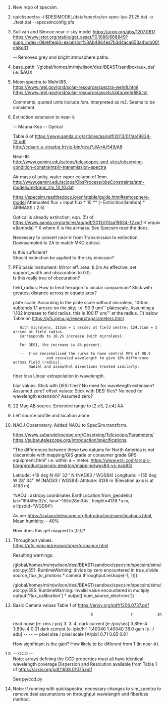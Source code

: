 1.  New repo of specsim.

2.  quickspectra -i $DESIMODEL/data/spectra/sn-spec-lya-21.25.dat -o ./test.dat --specsimconfig pfs

3.  Sullivan and Simcoe near-ir sky model
    https://arxiv.org/abs/1207.0817
    https://www.jstor.org/stable/get_asset/10.1086/668849?supp_index=0&refreqid=excelsior%3Ab4864ea7b3d4aca653a4bcb001e58d31

    --  Removed grey and bright atmosphere paths. 

4.  base_path: '/global/homes/m/mjwilson/desi/BEAST/sandbox/aux_dat' i.e. $AUX

5.  Moon spectra to Wehrli85.  
    https://www.nrel.gov/grid/solar-resource/spectra-wehrli.html
    https://www.nrel.gov/grid/solar-resource/assets/data/wehrli85.txt

    Comments: quoted units include /sm.  Interpreted as m2. Seems to be consistent. 

6.  Extinction extension to near-ir.

    -- Mauna-Kea --
    Optical 

    Table 6 of https://www.aanda.org/articles/aa/pdf/2013/01/aa19834-12.pdf    
    http://cdsarc.u-strasbg.fr/viz-bin/qcat?J/A+A/549/A8
        
    Near-IR.  
    http://www.gemini.edu/sciops/telescopes-and-sites/observing-condition-constraints/ir-transmission-spectra

    Air mass of unity, water vapor column of 1mm. 
    http://www.gemini.edu/sciops/ObsProcess/obsConstraints/atm-models/mktrans_zm_10_10.dat

    https://specsim.readthedocs.io/en/stable/guide.html#atmosphere-model
    Attenuated flux = input flux * 10 ** (- Extinction(lambda) * AIRMASS / 2.5)

    Optical is already extinction, eqn. (5) of https://www.aanda.org/articles/aa/pdf/2013/01/aa19834-12.pdf
    K \equiv e(lambda) * X  where X is the airmass.  See Specsim read the docs. 

  
    Necessary to convert near-ir from Transmission to extinction.  
    Downsampled to 2A to match MKO optical.

    Is this sufficient?    
    Should extinction be applied to the sky emission?

7.  PFS basic instrument:
        Mirror eff. area: 8.2m
    	As effective, set support_width and obscuration to 0.0;  
    	Is this really true of obscuration?

    field_radius:  How to treat hexagon to cicular comparison?  Stick with greatest distance across or equate
                   area?

    plate scale:   According to the plate scale without microlens, 100um subtends 1.1 arcsec on the sky; i.e. 90.9 um/'' platescale.
    	  	   Assuming a 1.102 increase to field radius, this is 100.17 um/'' at the radius. 
    	           (1) below Table on https://pfs.ipmu.jp/research/parameters.html

		   With microlens, 113um = 1 arcsec at field centre; 124.51um = 1 arcsec at field radius.
		   Corresponds to 10.2% increase (with microlens).
		   
  		   For DESI, the increase is 4% percent. 

		   --  I've renormalised the curve to have central MPS of 90.9 
                       and rescaled wavelength to give 10% difference across field (radius).
		       Radial and azimuthal directions treated similarly. 
 
    fiber loss     Linear extrapolation in wavelength. 
    
    blur values:   Stick with DESI files?  No need for wavelength extension?  Assumed zero? 
    offset values: Stick with DESI files?  No need for wavelength extension?  Assumed zero?

8.  22 Mag AB source.
    Extended range to [2.e3, 2.e4] AA.

9.  Left source profile and location alone.

10. NAOJ Observatory. 
    Added NAOJ to SpecSim.transform. 

    https://www.subarutelescope.org/Observing/Telescope/Parameters/
    https://subarutelescope.org/Introduction/specifications.

    "The differences between these two datums for North America is not discernible with mapping/GIS grade or consumer grade GPS equipment.html"
    i.e. within a ~ meter.
    https://www.esri.com/arcgis-blog/products/arcgis-desktop/mapping/wgs84-vs-nad83/
    
    Latitude: +19 deg N  49' 32'' N (NAD83 / WGS84)
    Longitude: +155 deg W 28' 34'' W (NAD83 / WGS84)
    Altitude: 4139 m (Elevation axis is at 4163 m)

    'NAOJ': astropy.coordinates.EarthLocation.from_geodetic(
    lat='19d49m32s', lon='-155d28m34s', height=4139.*u.m, ellipsoid='WGS84')

    As per https://subarutelescope.org/Introduction/specifications.html, 
    Mean humidity: - 40%

    How does this get mapped to [0,1]?

11. Throughput values.    
    https://pfs.ipmu.jp/research/performance.html

    Resulting warnings:

    /global/homes/m/mjwilson/desi/BEAST/sandbox/specsim/specsim/simulator.py:551: RuntimeWarning: divide by zero encountered in true_divide
    source_flux_to_photons * camera.throughput.reshape(-1, 1)))

    /global/homes/m/mjwilson/desi/BEAST/sandbox/specsim/specsim/simulator.py:555: RuntimeWarning: invalid value encountered in multiply
    output['flux_calibration'] * output['num_source_electrons'])

12.  Basic Camera values
     Table 1 of https://arxiv.org/pdf/1206.0737.pdf
     
                                            b                 r           IR            
     read noise [e- rms / pix]              3.                3.          4.
     dark current [e-/pix/sec]            3.89e-4           3.89e-4       0.01
     dark current [e-/pix/hr]	          1.40040           1.40040       36.0
     gain [e- / adu]                        --                --          -- 
     pixel size / pixel scale [A/pix]       0.71              0.85        0.81

     How significant is the gain?  How likely to be different from 1 (in near-ir).

13.  -- CCD --      
     Note:  arrays defining the CCD properties must all have identical wavelength coverage
     Dispersion and Resolution available from Table 1 of https://arxiv.org/pdf/1608.01075.pdf

     See py/ccd.py

14.  Note:  if running with quickspectra. necessary changes to sim_spectra to remove desi 
            assumptions on throughput wavelength and fiberloss method.